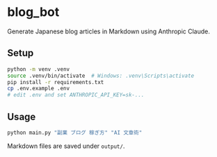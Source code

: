 # blog_bot

Generate Japanese blog articles in Markdown using Anthropic Claude.

## Setup
```bash
python -m venv .venv
source .venv/bin/activate  # Windows: .venv\Scripts\activate
pip install -r requirements.txt
cp .env.example .env
# edit .env and set ANTHROPIC_API_KEY=sk-...
```

## Usage
```bash
python main.py "副業 ブログ 稼ぎ方" "AI 文章術"
```

Markdown files are saved under `output/`.
